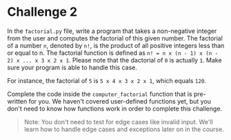# Challenge 2

In the `factorial.py` file, write a program that takes a non-negative integer from the user and computes the factorial of this given number. The factorial of a number `n`, denoted by `n!`, is the product of all positive integers less than or equal to n. The factorial function is defined as `n! = n x (n - 1) x (n - 2) x ... x 3 x 2 x 1`. Please note that the dactorial of `0` is actually `1`. Make sure your program is able to handle this case.

For instance, the factorial of `5` is `5 x 4 x 3 x 2 x 1`, which equals `120`.

Complete the code inside the `computer_factorial` function that is pre-written for you. We haven't covered user-defined functions yet, but you don't need to know how functions work in order to complete this challenge.

> Note: You don't need to test for edge cases like invalid input. We'll learn how to handle edge cases and exceptions later on in the course.
